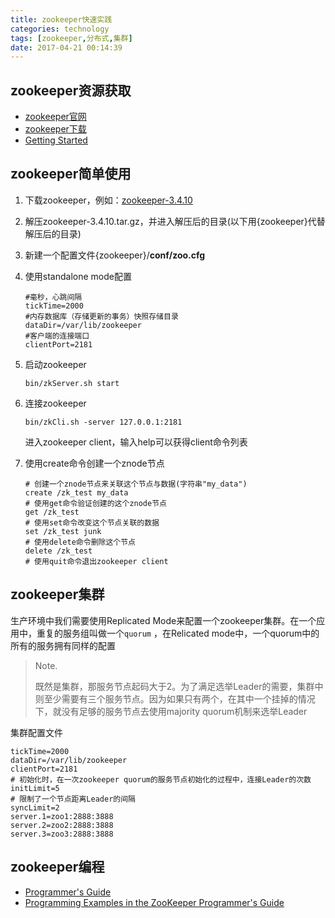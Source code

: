 ```yaml
---
title: zookeeper快速实践
categories: technology
tags: [zookeeper,分布式,集群]
date: 2017-04-21 00:14:39
---
```


## zookeeper资源获取

- [zookeeper官网](http://zookeeper.apache.org/)
- [zookeeper下载](http://mirrors.hust.edu.cn/apache/zookeeper/)
- [Getting Started](http://zookeeper.apache.org/doc/r3.4.10/zookeeperStarted.html)

## zookeeper简单使用



1. 下载zookeeper，例如：[zookeeper-3.4.10](http://mirrors.hust.edu.cn/apache/zookeeper/zookeeper-3.4.10/)

2. 解压zookeeper-3.4.10.tar.gz，并进入解压后的目录(以下用{zookeeper}代替解压后的目录)

3. 新建一个配置文件{zookeeper}/__conf/zoo.cfg__

4. 使用standalone mode配置

   ```properties
   #毫秒，心跳间隔
   tickTime=2000
   #内存数据库（存储更新的事务）快照存储目录
   dataDir=/var/lib/zookeeper
   #客户端的连接端口
   clientPort=2181
   ```

5. 启动zookeeper

   ```shell
   bin/zkServer.sh start
   ```

6. 连接zookeeper

   ```shell
   bin/zkCli.sh -server 127.0.0.1:2181
   ```

   进入zookeeper client，输入help可以获得client命令列表

7. 使用create命令创建一个znode节点

   ```shell
   # 创建一个znode节点来关联这个节点与数据(字符串"my_data")
   create /zk_test my_data
   # 使用get命令验证创建的这个znode节点
   get /zk_test
   # 使用set命令改变这个节点关联的数据
   set /zk_test junk
   # 使用delete命令删除这个节点
   delete /zk_test
   # 使用quit命令退出zookeeper client
   ```

## zookeeper集群

生产环境中我们需要使用Replicated Mode来配置一个zookeeper集群。在一个应用中，重复的服务组叫做一个`quorum` ，在Relicated mode中，一个quorum中的所有的服务拥有同样的配置

> Note.
>
> 既然是集群，那服务节点起码大于2。为了满足选举Leader的需要，集群中则至少需要有三个服务节点。因为如果只有两个，在其中一个挂掉的情况下，就没有足够的服务节点去使用majority quorum机制来选举Leader

集群配置文件

```properties
tickTime=2000
dataDir=/var/lib/zookeeper
clientPort=2181
# 初始化时，在一次zookeeper quorum的服务节点初始化的过程中，连接Leader的次数
initLimit=5
# 限制了一个节点距离Leader的间隔
syncLimit=2
server.1=zoo1:2888:3888
server.2=zoo2:2888:3888
server.3=zoo3:2888:3888
```

## zookeeper编程

- [Programmer's Guide](http://zookeeper.apache.org/doc/r3.4.10/zookeeperProgrammers.html)
- [Programming Examples in the ZooKeeper Programmer's Guide](http://zookeeper.apache.org/doc/r3.4.10/zookeeperProgrammers.html#ch_programStructureWithExample)